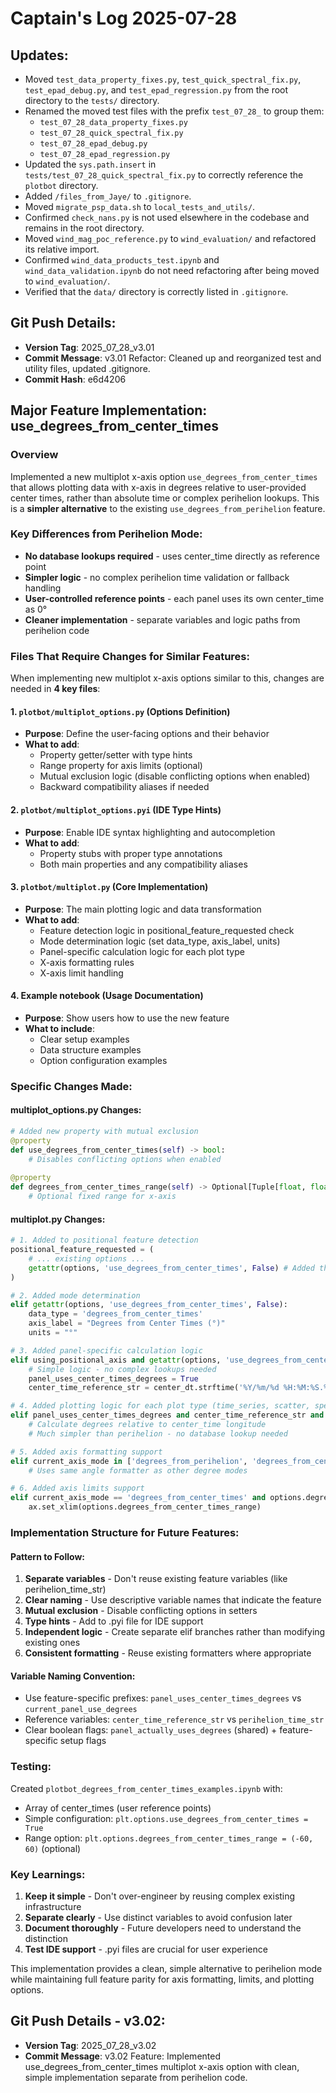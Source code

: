 # Captain's Log 2025-07-28

## Updates:
- Moved `test_data_property_fixes.py`, `test_quick_spectral_fix.py`, `test_epad_debug.py`, and `test_epad_regression.py` from the root directory to the `tests/` directory.
- Renamed the moved test files with the prefix `test_07_28_` to group them: 
    - `test_07_28_data_property_fixes.py`
    - `test_07_28_quick_spectral_fix.py`
    - `test_07_28_epad_debug.py`
    - `test_07_28_epad_regression.py`
- Updated the `sys.path.insert` in `tests/test_07_28_quick_spectral_fix.py` to correctly reference the `plotbot` directory.
- Added `/files_from_Jaye/` to `.gitignore`. 
- Moved `migrate_psp_data.sh` to `local_tests_and_utils/`. 
- Confirmed `check_nans.py` is not used elsewhere in the codebase and remains in the root directory.
- Moved `wind_mag_poc_reference.py` to `wind_evaluation/` and refactored its relative import.
- Confirmed `wind_data_products_test.ipynb` and `wind_data_validation.ipynb` do not need refactoring after being moved to `wind_evaluation/`.
- Verified that the `data/` directory is correctly listed in `.gitignore`. 

## Git Push Details:
- **Version Tag**: 2025_07_28_v3.01
- **Commit Message**: v3.01 Refactor: Cleaned up and reorganized test and utility files, updated .gitignore.
- **Commit Hash**: e6d4206 

## Major Feature Implementation: use_degrees_from_center_times

### Overview
Implemented a new multiplot x-axis option `use_degrees_from_center_times` that allows plotting data with x-axis in degrees relative to user-provided center times, rather than absolute time or complex perihelion lookups. This is a **simpler alternative** to the existing `use_degrees_from_perihelion` feature.

### Key Differences from Perihelion Mode:
- **No database lookups required** - uses center_time directly as reference point
- **Simpler logic** - no complex perihelion time validation or fallback handling
- **User-controlled reference points** - each panel uses its own center_time as 0°
- **Cleaner implementation** - separate variables and logic paths from perihelion code

### Files That Require Changes for Similar Features:

When implementing new multiplot x-axis options similar to this, changes are needed in **4 key files**:

#### 1. `plotbot/multiplot_options.py` (Options Definition)
- **Purpose**: Define the user-facing options and their behavior
- **What to add**:
  - Property getter/setter with type hints 
  - Range property for axis limits (optional)
  - Mutual exclusion logic (disable conflicting options when enabled)
  - Backward compatibility aliases if needed

#### 2. `plotbot/multiplot_options.pyi` (IDE Type Hints)
- **Purpose**: Enable IDE syntax highlighting and autocompletion
- **What to add**:
  - Property stubs with proper type annotations
  - Both main properties and any compatibility aliases

#### 3. `plotbot/multiplot.py` (Core Implementation)
- **Purpose**: The main plotting logic and data transformation
- **What to add**:
  - Feature detection logic in positional_feature_requested check
  - Mode determination logic (set data_type, axis_label, units)
  - Panel-specific calculation logic for each plot type
  - X-axis formatting rules
  - X-axis limit handling

#### 4. Example notebook (Usage Documentation)
- **Purpose**: Show users how to use the new feature
- **What to include**:
  - Clear setup examples
  - Data structure examples  
  - Option configuration examples

### Specific Changes Made:

#### multiplot_options.py Changes:
```python
# Added new property with mutual exclusion
@property
def use_degrees_from_center_times(self) -> bool:
    # Disables conflicting options when enabled
    
@property  
def degrees_from_center_times_range(self) -> Optional[Tuple[float, float]]:
    # Optional fixed range for x-axis
```

#### multiplot.py Changes:
```python
# 1. Added to positional feature detection
positional_feature_requested = (
    # ... existing options ...
    getattr(options, 'use_degrees_from_center_times', False) # Added this line
)

# 2. Added mode determination
elif getattr(options, 'use_degrees_from_center_times', False):
    data_type = 'degrees_from_center_times'
    axis_label = "Degrees from Center Times (°)"
    units = "°"

# 3. Added panel-specific calculation logic  
elif using_positional_axis and getattr(options, 'use_degrees_from_center_times', False):
    # Simple logic - no complex lookups needed
    panel_uses_center_times_degrees = True
    center_time_reference_str = center_dt.strftime('%Y/%m/%d %H:%M:%S.%f')

# 4. Added plotting logic for each plot type (time_series, scatter, spectral)
elif panel_uses_center_times_degrees and center_time_reference_str and positional_mapper:
    # Calculate degrees relative to center_time longitude
    # Much simpler than perihelion - no database lookup needed

# 5. Added axis formatting support
elif current_axis_mode in ['degrees_from_perihelion', 'degrees_from_center_times', ...]:
    # Uses same angle formatter as other degree modes

# 6. Added axis limits support  
elif current_axis_mode == 'degrees_from_center_times' and options.degrees_from_center_times_range:
    ax.set_xlim(options.degrees_from_center_times_range)
```

### Implementation Structure for Future Features:

#### Pattern to Follow:
1. **Separate variables** - Don't reuse existing feature variables (like perihelion_time_str)
2. **Clear naming** - Use descriptive variable names that indicate the feature
3. **Mutual exclusion** - Disable conflicting options in setters
4. **Type hints** - Add to .pyi file for IDE support
5. **Independent logic** - Create separate elif branches rather than modifying existing ones
6. **Consistent formatting** - Reuse existing formatters where appropriate

#### Variable Naming Convention:
- Use feature-specific prefixes: `panel_uses_center_times_degrees` vs `current_panel_use_degrees`
- Reference variables: `center_time_reference_str` vs `perihelion_time_str`
- Clear boolean flags: `panel_actually_uses_degrees` (shared) + feature-specific setup flags

### Testing:
Created `plotbot_degrees_from_center_times_examples.ipynb` with:
- Array of center_times (user reference points)
- Simple configuration: `plt.options.use_degrees_from_center_times = True`
- Range option: `plt.options.degrees_from_center_times_range = (-60, 60)` (optional)

### Key Learnings:
1. **Keep it simple** - Don't over-engineer by reusing complex existing infrastructure
2. **Separate clearly** - Use distinct variables to avoid confusion later
3. **Document thoroughly** - Future developers need to understand the distinction
4. **Test IDE support** - .pyi files are crucial for user experience

This implementation provides a clean, simple alternative to perihelion mode while maintaining full feature parity for axis formatting, limits, and plotting options. 

## Git Push Details - v3.02:
- **Version Tag**: 2025_07_28_v3.02
- **Commit Message**: v3.02 Feature: Implemented use_degrees_from_center_times multiplot x-axis option with clean, simple implementation separate from perihelion code. 